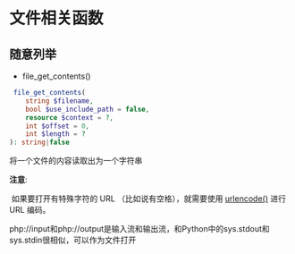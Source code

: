 # 文件相关函数

## 随意列举

* file_get_contents()

````php
 file_get_contents(
    string $filename,
    bool $use_include_path = false,
    resource $context = ?,
    int $offset = 0,
    int $length = ?
): string|false
````

将一个文件的内容读取出为一个字符串

**注意**:    

​    如果要打开有特殊字符的 URL （比如说有空格），就需要使用    [urlencode()](https://www.php.net/manual/zh/function.urlencode.php) 进行 URL 编码。   

​	php://input和php://output是输入流和输出流，和Python中的sys.stdout和sys.stdin很相似，可以作为文件打开